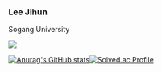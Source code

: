 ### Lee Jihun 

Sogang University

<a href="https://doongidoong.tistory.com" target="_blank"><img src="https://img.shields.io/badge/Blog-3DDC84?style=flat-square&logo=Tistory&logoColor=white"/>

![Anurag's GitHub stats](https://github-readme-stats.vercel.app/api?username=doongidoong&show_icons=true&theme=dracula)[![Solved.ac Profile](http://mazassumnida.wtf/api/v2/generate_badge?boj=wlgns1830)](https://solved.ac/wlgns1830/)

